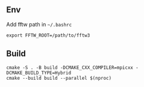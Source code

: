 ## Env

Add fftw path in `~/.bashrc`

```shell
export FFTW_ROOT=/path/to/fftw3
```

## Build

```shell
cmake -S . -B build -DCMAKE_CXX_COMPILER=mpicxx -DCMAKE_BUILD_TYPE=Hybrid
cmake --build build --parallel $(nproc)
```